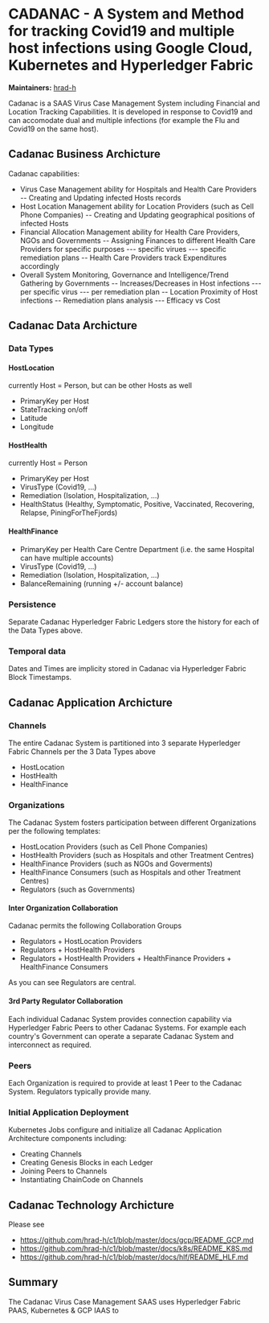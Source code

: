 # CADANAC - A System and Method for tracking Covid19 and multiple host infections using Google Cloud, Kubernetes and Hyperledger Fabric


**Maintainers:** [hrad-h](https://github.com/hrad-h/)

Cadanac is a SAAS Virus Case Management System including Financial and Location Tracking Capabilities.  It is developed in response to Covid19 and can accomodate dual and multiple infections (for example the Flu and Covid19 on the same host).

## Cadanac Business Archicture

Cadanac capabilities:

- Virus Case Management ability for Hospitals and Health Care Providers
-- Creating and Updating infected Hosts records
- Host Location Management ability for Location Providers (such as Cell Phone Companies)
-- Creating and Updating geographical positions of infected Hosts
- Financial Allocation Management ability for Health Care Providers, NGOs and Governments
-- Assigning Finances to different Health Care Providers for specific purposes
--- specific virues
--- specific remediation plans
-- Health Care Providers track Expenditures accordingly
- Overall System Monitoring, Governance and Intelligence/Trend Gathering by Governments
-- Increases/Decreases in Host infections
--- per specific virus
--- per remediation plan
-- Location Proximity of Host infections
-- Remediation plans analysis
--- Efficacy vs Cost

## Cadanac Data Archicture

### Data Types

#### HostLocation

currently Host = Person, but can be other Hosts as well

- PrimaryKey per Host
- StateTracking on/off
- Latitude
- Longitude

#### HostHealth

currently Host = Person

- PrimaryKey per Host
- VirusType (Covid19, ...)
- Remediation (Isolation, Hospitalization, ...)
- HealthStatus (Healthy, Symptomatic, Positive, Vaccinated, Recovering, Relapse, PiningForTheFjords)

#### HealthFinance

- PrimaryKey per Health Care Centre Department (i.e. the same Hospital can have multiple accounts)
- VirusType (Covid19, ...)
- Remediation (Isolation, Hospitalization, ...)
- BalanceRemaining (running +/- account balance)

### Persistence

Separate Cadanac Hyperledger Fabric Ledgers store the history for each of the Data Types above.

### Temporal data

Dates and Times are implicity stored in Cadanac via Hyperledger Fabric Block Timestamps.

## Cadanac Application Archicture

### Channels

The entire Cadanac System is partitioned into 3 separate Hyperledger Fabric Channels per the 3 Data Types above

- HostLocation
- HostHealth
- HealthFinance

### Organizations

The Cadanac System fosters participation between different Organizations per the following templates:

- HostLocation Providers (such as Cell Phone Companies)
- HostHealth Providers (such as Hospitals and other Treatment Centres)
- HealthFinance Providers (such as NGOs and Goverments)
- HealthFinance Consumers (such as Hospitals and other Treatment Centres)
- Regulators (such as Governments)

#### Inter Organization Collaboration

Cadanac permits the following Collaboration Groups

- Regulators + HostLocation Providers
- Regulators + HostHealth Providers
- Regulators + HostHealth Providers + HealthFinance Providers + HealthFinance Consumers

As you can see Regulators are central.

#### 3rd Party Regulator Collaboration

Each individual Cadanac System provides connection capability via Hyperledger Fabric Peers to other Cadanac Systems.  For example each country's Government can operate a separate Cadanac System and interconnect as required.

### Peers

Each Organization is required to provide at least 1 Peer to the Cadanac System.  Regulators typically provide many.

### Initial Application Deployment

Kubernetes Jobs configure and initialize all Cadanac Application Architecture components including:

- Creating Channels
- Creating Genesis Blocks in each Ledger
- Joining Peers to Channels
- Instantiating ChainCode on Channels


## Cadanac Technology Archicture

Please see
- https://github.com/hrad-h/c1/blob/master/docs/gcp/README_GCP.md
- https://github.com/hrad-h/c1/blob/master/docs/k8s/README_K8S.md
- https://github.com/hrad-h/c1/blob/master/docs/hlf/README_HLF.md

## Summary

The Cadanac Virus Case Management SAAS uses Hyperledger Fabric PAAS, Kubernetes & GCP IAAS to 